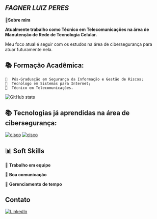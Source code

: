 ## *FAGNER LUIZ PERES*
👩‍**Sobre mim**

**Atualmente trabalho como Técnico em Telecomunicações na área de Manutenção de Rede de Tecnologia Celular.**

Meu foco atual  é seguir com os estudos na área de cibersegurança para atuar futuramente nela.


## 📚 Formação Acadêmica:

    🔸  Pós-Graduação em Segurança da Informação e Gestão de Riscos;
    🔸  Tecnólogo em Sistemas para Internet;
    🔸  Técnico em Telecomunicações.


![GitHub stats](https://github-readme-stats.vercel.app/api?username=fagnerperes&theme=algolia&show_icons=true)

## 📚 Tecnologias já aprendidas na área de cibersegurança:

[![cisco](https://img.shields.io/badge/cisco-000?style=for-the-badge&logo=cisco&logoColor=FFFF00)](https://www.credly.com/badges/cbd2e673-66bd-4439-9483-c5279e64cc15?source=linked_in_profile)  [![cisco](https://img.shields.io/badge/cisco-000?style=for-the-badge&logo=cisco&logoColor=0E76A)](https://www.credly.com/badges/c3181c92-724a-4748-8c8a-a244da44e748?source=linked_in_profile)


## 📊 Soft Skills

💬 **Trabalho em equipe** 

💬 **Boa comunicação**

💬 **Gerenciamento de tempo**



## Contato </br>
[![LinkedIn](https://img.shields.io/badge/LinkedIn-000?style=for-the-badge&logo=linkedin&logoColor=0E76A8)](https://www.linkedin.com/in/fagner-peres-bba3571b5)
